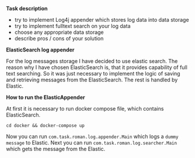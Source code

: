 **Task description**
   - try to implement Log4j appender which stores log data into data storage
   - try to implement fulltext search on your log data
   - choose any appropriate data storage
   - describe pros / cons of your solution

**ElasticSearch log appender**

For the log messages storage I have decided to use elastic search. The reason why I have chosen ElasticSearch is, 
that it provides capability of full text searching. So it was just necessary to implement the logic of saving and retrieving messages from the ElasticSearch. 
The rest is handled by Elastic.

**How to run the ElasticAppender**

At first it is necessary to run docker compose file, which contains ElasticSearch.

`cd docker && docker-compose up`

Now you can run 
`com.task.roman.log.appender.Main` which logs a `dummy message` to Elastic. Next you can run `com.task.roman.log.searcher.Main` which gets the message from
the Elastic.
